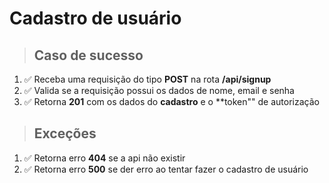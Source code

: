 # Cadastro de usuário

> ## Caso de sucesso
1. ✅ Receba uma requisição do tipo **POST** na rota **/api/signup**
2. ✅ Valida se a requisição possui os dados de nome, email e senha
2. ✅ Retorna **201** com os dados do **cadastro** e o **token"" de autorização

> ## Exceções
1. ✅ Retorna erro **404** se a api não existir
3. ✅ Retorna erro **500** se der erro ao tentar fazer o cadastro de usuário
